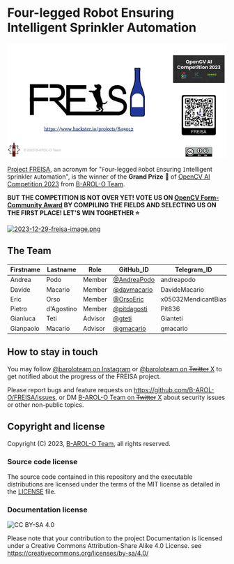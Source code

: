 # Four-legged Robot Ensuring Intelligent Sprinkler Automation

[![2023-10-28-freisa-landing-page.png](https://raw.githubusercontent.com/B-AROL-O/.github/main/profile/img/2023-10-28-freisa-landing-page.png)](https://www.hackster.io/projects/845012)

[Project FREISA](https://www.hackster.io/projects/845012), an acronym for "`F`our-legged `R`obot `E`nsuring `I`ntelligent `S`prinkler `A`utomation", is the winner of the **Grand Prize** 🥇 of [OpenCV AI Competition 2023](https://www.hackster.io/contests/opencv-ai-competition-2023) from [B-AROL-O Team](https://github.com/B-AROL-O?view_as=public).

**BUT THE COMPETITION IS NOT OVER YET! VOTE US ON [OpenCV Form-Community Award](https://www.jotform.com/form/233544823564157) BY COMPILING THE FIELDS AND SELECTING US ON THE FIRST PLACE! LET'S WIN TOGHETHER ⭐**

[![2023-12-29-freisa-image.png]([assets/2023-12-29-xxx.png](https://github.com/B-AROL-O/FREISA/assets/90387263/395a7b23-75df-4d37-9ae5-e493044b0249))](https://www.jotform.com/form/233544823564157)

## The Team


Firstname | Lastname   | Role    | GitHub_ID                                    | Telegram_ID
----------|------------|---------|----------------------------------------|---------------------
Andrea    | Podo       | Member  | [@AndreaPodo](https://github.com/AndreaPodo) | andreapodo
Davide    | Macario    | Member  | [@davmacario](https://github.com/davmacario) | DavideMacario
Eric      | Orso       | Member  | [@OrsoEric](https://github.com/OrsoEric)     | x05032MendicantBias
Pietro    | d'Agostino | Member  | [@pitdagosti](https://github.com/pitdagosti) | Pit836
Gianluca  | Teti       | Advisor | [@gteti](https://github.com/gteti)           | Gianteti
Gianpaolo | Macario    | Advisor | [@gmacario](https://github.com/gmacario)     | gmacario

## How to stay in touch

You may follow [@baroloteam on Instagram](https://instagram.com/baroloteam) or [@baroloteam on ~~Twitter~~ X](https://x.com/baroloteam) to get notified about the progress of the FREISA project.

Please report bugs and feature requests on <https://github.com/B-AROL-O/FREISA/issues>, or DM [B-AROL-O Team on ~~Twitter~~ X](https://x.com/baroloteam) about security issues or other non-public topics.

## Copyright and license

Copyright (C) 2023, [B-AROL-O Team](https://github.com/B-AROL-O), all rights reserved.

### Source code license

The source code contained in this repository and the executable distributions are licensed under the terms of the MIT license as detailed in the [LICENSE](LICENSE) file.

### Documentation license

![CC BY-SA 4.0](https://i.creativecommons.org/l/by-sa/4.0/88x31.png)

Please note that your contribution to the project Documentation is licensed under a Creative Commons Attribution-Share Alike 4.0 License. see <https://creativecommons.org/licenses/by-sa/4.0/>

<!-- EOF -->
